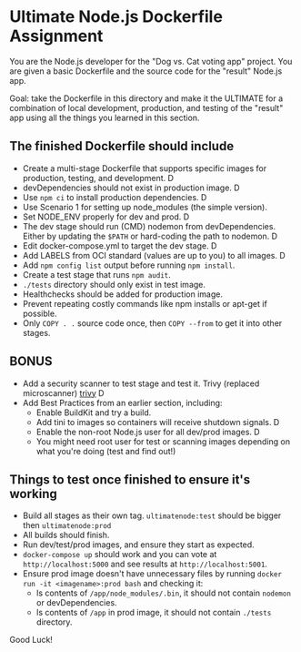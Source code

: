 # Ultimate Node.js Dockerfile Assignment

You are the Node.js developer for the "Dog vs. Cat voting app" project. You are given a basic Dockerfile and the source code for the "result" Node.js app.

Goal: take the Dockerfile in this directory and make it the ULTIMATE for a combination of local development, production, and testing of the "result" app using all the things you learned in this section.

## The finished Dockerfile should include

* Create a multi-stage Dockerfile that supports specific images for production, testing, and development.  D
* devDependencies should not exist in production image.   D
* Use `npm ci` to install production dependencies. D
* Use Scenario 1 for setting up node_modules (the simple version).
* Set NODE_ENV properly for dev and prod.   D
* The dev stage should run (CMD) nodemon from devDependencies. Either by updating the `$PATH` or hard-coding the path to nodemon. D
* Edit docker-compose.yml to target the dev stage. D
* Add LABELS from OCI standard (values are up to you) to all images. D
* Add `npm config list` output before running `npm install`.
* Create a test stage that runs `npm audit`.
* `./tests` directory should only exist in test image.
* Healthchecks should be added for production image.
* Prevent repeating costly commands like npm installs or apt-get if possible.
* Only `COPY . .` source code once, then `COPY --from` to get it into other stages.

## BONUS

* Add a security scanner to test stage and test it. Trivy (replaced microscanner) [trivy](https://github.com/aquasecurity/trivy) D
* Add Best Practices from an earlier section, including:
  * Enable BuildKit and try a build.
  * Add tini to images so containers will receive shutdown signals.  D
  * Enable the non-root Node.js user for all dev/prod images.  D
  * You might need root user for test or scanning images depending on what you're doing (test and find out!)

## Things to test once finished to ensure it's working

* Build all stages as their own tag. `ultimatenode:test` should be bigger then `ultimatenode:prod`
* All builds should finish.
* Run dev/test/prod images, and ensure they start as expected.
* `docker-compose up` should work and you can vote at `http://localhost:5000` and see results at `http://localhost:5001`.
* Ensure prod image doesn't have unnecessary files by running
`docker run -it <imagename>:prod bash` and checking it:
  * ls contents of `/app/node_modules/.bin`, it should not contain `nodemon` or devDependencies.
  * ls contents of `/app` in prod image, it should not contain `./tests` directory.

Good Luck!
